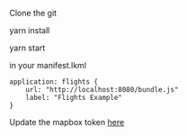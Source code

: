 Clone the git

yarn install 

yarn start

in your manifest.lkml

```
application: flights {
    url: "http://localhost:8080/bundle.js"
    label: "Flights Example"
}
```

Update the mapbox token [here](./src/components/Map/MapEntry.tsx#L7)
